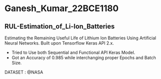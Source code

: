 # Ganesh_Kumar_22BCE1180
## RUL-Estimation_of_Li-Ion_Batteries

Estimating the Remaining Useful Life of Lithium Ion Batteries Using Artificial Neural Networks. Built upon Tensorflow Keras API 2.x.

* Tried to Use both Sequential and Functional API Keras Model.
* Got an Accuracy of 0.985 while interchanging proper Epochs and Batch Size.

DATASET : @NASA
